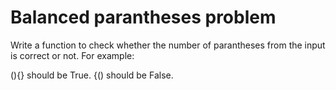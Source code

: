 # Balanced parantheses problem
Write a function to check whether the number of parantheses from the input is correct or not.
For example:

(){} should be True.
{() should be False.
